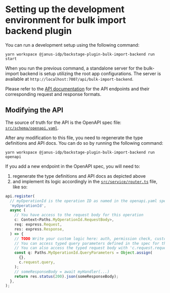 # Setting up the development environment for bulk import backend plugin

You can run a development setup using the following command:

```console
yarn workspace @janus-idp/backstage-plugin-bulk-import-backend run start
```

When you run the previous command, a standalone server for the bulk-import backend is setup utilizing the root app configurations.
The server is available at `http://localhost:7007/api/bulk-import-backend`.

Please refer to the [API documentation](./api-docs/README.md) for the API endpoints and their corresponding request and response formats.

## Modifying the API

The source of truth for the API is the OpenAPI spec file: [`src/schema/openapi.yaml`](src/schema/openapi.yaml).

After any modification to this file, you need to regenerate the type definitions and API docs. You can do so by running the following command:

```console
yarn workspace @janus-idp/backstage-plugin-bulk-import-backend run openapi
```

If you add a new endpoint in the OpenAPI spec, you will need to:

1. regenerate the type definitions and API docs as depicted above
2. and implement its logic accordingly in the [`src/service/router.ts`](src/service/router.ts) file, like so:

```typescript
api.register(
  // myOperationId is the operation ID as named in the openapi.yaml spec
  'myOperationId',
  async (
    // You have access to the request body for this operation
    c: Context<Paths.MyOperationId.RequestBody>,
    req: express.Request,
    res: express.Response,
  ) => {
    // TODO Write your custom logic here: auth, permission check, custom handler.
    // You can access typed query parameters defined in the spec for this operation.
    // You can also access the typed request body with 'c.request.requestBody'.
    const q: Paths.MyOperationId.QueryParameters = Object.assign(
      {},
      c.request.query,
    );
    // someResponseBody = await myHandler(...)
    return res.status(200).json(someResponseBody);
  },
);
```
